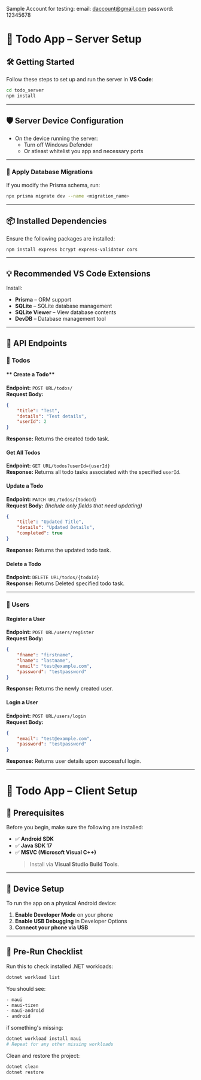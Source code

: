 Sample Account for testing:
email: daccount@gmail.com
password: 12345678


# **🚀 Todo App – Server Setup**  

## **🛠️ Getting Started**  
Follow these steps to set up and run the server in **VS Code**:  

```sh
cd todo_server
npm install
```
---

## **🛡️ Server Device Configuration**
 - On the device running the server:
    - Turn off Windows Defender
    - Or atleast whitelist you app and necessary ports
    
---

### **🔄 Apply Database Migrations**  
If you modify the Prisma schema, run:  
```sh
npx prisma migrate dev --name <migration_name>
```

---

## **📦 Installed Dependencies**  
Ensure the following packages are installed:  
```sh
npm install express bcrypt express-validator cors
```

---

## **💡 Recommended VS Code Extensions**  
Install:  
- **Prisma** – ORM support  
- **SQLite** – SQLite database management  
- **SQLite Viewer** – View database contents  
- **DevDB** – Database management tool  

---

## **📌 API Endpoints**  

### **📝 Todos**  

#### ** Create a Todo**  
**Endpoint:** `POST URL/todos/`  
**Request Body:**  
```json
{
    "title": "Test",
    "details": "Test details",
    "userId": 2
}
```
**Response:** Returns the created todo task.  

#### **Get All Todos**  
**Endpoint:** `GET URL/todos?userId={userId}`  
**Response:** Returns all todo tasks associated with the specified `userId`.  

#### **Update a Todo**  
**Endpoint:** `PATCH URL/todos/{todoId}`  
**Request Body:** *(Include only fields that need updating)*  
```json
{
    "title": "Updated Title",
    "details": "Updated Details",
    "completed": true
}
```
**Response:** Returns the updated todo task.  

#### **Delete a Todo**  
**Endpoint:** `DELETE URL/todos/{todoId}`  
**Response:** Returns Deleted specified todo task.  

---

### **👤 Users**  

#### **Register a User**  
**Endpoint:** `POST URL/users/register`  
**Request Body:**  
```json
{
    "fname": "firstname",
    "lname": "lastname",
    "email": "test@example.com",
    "password": "testpassword"
}
```
**Response:** Returns the newly created user.  

#### **Login a User**  
**Endpoint:** `POST URL/users/login`  
**Request Body:**  
```json
{
    "email": "test@example.com",
    "password": "testpassword"
}
```
**Response:** Returns user details upon successful login.

---

# **📱 Todo App – Client Setup**

## **🔧 Prerequisites**

Before you begin, make sure the following are installed:

- ✅ **Android SDK**  
- ✅ **Java SDK 17**  
- ✅ **MSVC (Microsoft Visual C++)**  
  > Install via **Visual Studio Build Tools**.

---

## **📲 Device Setup**

To run the app on a physical Android device:

1. **Enable Developer Mode** on your phone  
2. **Enable USB Debugging** in Developer Options  
3. **Connect your phone via USB**

---

## **🚦 Pre-Run Checklist**

Run this to check installed .NET workloads:

```sh
dotnet workload list
```
You should see:
```sh
- maui
- maui-tizen
- maui-android
- android
```
if something's missing:
```sh
dotnet workload install maui
# Repeat for any other missing workloads
```
Clean and restore the project:
```sh
dotnet clean
dotnet restore
```
